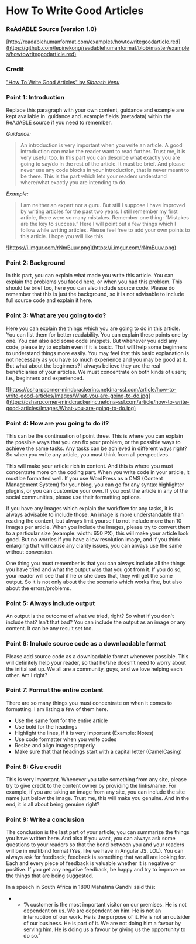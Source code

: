 
# How To Write Good Articles


### ReAdABLE Source (version 1.0)

[http://readablehumanformat.com/examples/howtowritegoodarticle.red](https://github.com/lepinekong/readablehumanformat/blob/master/examples/howtowritegoodarticle.red)


### Credit


["How To Write Good Articles" by *Sibeesh Venu*](https://www.c-sharpcorner.com/article/how-to-write-good-articles/)


### Point 1: Introduction


Replace this paragraph with your own content, guidance and example are kept available in .guidance and .example fields (metadata) within the ReAdABLE source if you need to remember.

*Guidance:*

>An introduction is very important when you write an article. A good introduction can make the reader want to read further. Trust me, it is very useful too. In this part you can describe what exactly you are going to say/do in the rest of the article. It must be brief. And please never use any code blocks in your introduction, that is never meant to be there. This is the part which lets your readers understand where/what exactly you are intending to do.  

*Example:*

>I am neither an expert nor a guru. But still I suppose I have improved by writing articles for the past two years. I still remember my first article, there were so many mistakes. Remember one thing: “Mistakes are the key to success.” Here I will point out a few things which I follow while writing articles. Please feel free to add your own points to this article. I hope you will like this.


![https://i.imgur.com/rNmBuuv.png](https://i.imgur.com/rNmBuuv.png)
                    

### Point 2: Background


In this part, you can explain what made you write this article. You can explain the problems you faced here, or when you had this problem. This should be brief too, here you can also include source code. Please do remember that this is just the background, so it is not advisable to include full source code and explain it here.


### Point 3: What are you going to do?


Here you can explain the things which you are going to do in this article. You can list them for better readability. You can explain these points one by one. You can also add some code snippets. But whenever you add any code, please try to explain even if it is basic. That will help some beginners to understand things more easily. You may feel that this basic explanation is not necessary as you have so much experience and you may be good at it. But what about the beginners? I always believe they are the real beneficiaries of your articles. We must concentrate on both kinds of users; i.e., beginners and experienced.

![https://csharpcorner-mindcrackerinc.netdna-ssl.com/article/how-to-write-good-articles/Images/What-you-are-going-to-do.jpg](https://csharpcorner-mindcrackerinc.netdna-ssl.com/article/how-to-write-good-articles/Images/What-you-are-going-to-do.jpg)
                    

### Point 4: How are you going to do it?


This can be the continuation of point three. This is where you can explain the possible ways that you can fix your problem, or the possible ways to achieve the same tasks. Any tasks can be achieved in different ways right? So when you write any article, you must think from all perspectives.

This will make your article rich in content. And this is where you must concentrate more on the coding part. When you write code in your article, it must be formatted well. If you use WordPress as a CMS (Content Management System) for your blog, you can go for any syntax highlighter plugins, or you can customize your own. If you post the article in any of the social communities, please use their formatting options.

If you have any images which explain the workflow for any tasks, it is always advisable to include those. An image is more understandable than reading the content, but always limit yourself to not include more than 10 images per article. When you include the images, please try to convert them to a particular size (example: width: 650 PX), this will make your article look good. But no worries if you have a low resolution image, and if you think enlarging that will cause any clarity issues, you can always use the same without conversion.

One thing you must remember is that you can always include all the things you have tried and what the output was that you got from it. If you do so, your reader will see that if he or she does that, they will get the same output. So it is not only about the the scenario which works fine, but also about the errors/problems.


### Point 5: Always include output


An output is the outcome of what we tried, right? So what if you don't include that? Isn’t that bad? You can include the output as an image or any content. It can be any result set too.


### Point 6: Include source code as a downloadable format


Please add source code as a downloadable format whenever possible. This will definitely help your reader, so that he/she doesn’t need to worry about the initial set up. We all are a community, guys, and we love helping each other. Am I right?


### Point 7: Format the entire content


There are so many things you must concentrate on when it comes to formatting. I am listing a few of them here.

- Use the same font for the entire article
- Use bold for the headings
- Highlight the lines, if it is very important (Example: Notes)
- Use code formatter when you write codes
- Resize and align images properly
- Make sure that that headings start with a capital letter (CamelCasing)


### Point 8: Give credit


This is very important. Whenever you take something from any site, please try to give credit to the content owner by providing the links/name. For example, if you are taking an image from any site, you can include the site name just below the image. Trust me, this will make you genuine. And in the end, it is all about being genuine right?


### Point 9: Write a conclusion


The conclusion is the last part of your article; you can summarize the things you have written here. And also if you want, you can always ask some questions to your readers so that the bond between you and your readers will be in multibind format (Yes, like we have in Angular JS. LOL). You can always ask for feedback; feedback is something that we all are looking for. Each and every piece of feedback is valuable whether it is negative or positive. If you get any negative feedback, be happy and try to improve on the things that are being suggested.

In a speech in South Africa in 1890 Mahatma Gandhi said this:

* * “A customer is the most important visitor on our premises. He is not dependent on us. We are dependent on him. He is not an interruption of our work. He is the purpose of it. He is not an outsider of our business. He is part of it. We are not doing him a favour by serving him. He is doing us a favour by giving us the opportunity to do so.”

